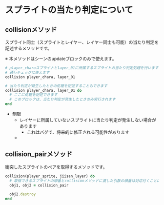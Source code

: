 # スプライトの当たり判定について

## collisionメソッド

スプライト同士（スプライトとレイヤー、レイヤー同士も可能）の当たり判定を記述するメソッドです。

※ 本メソッドはシーンのupdateブロックのみで使えます。

```ruby
# player_charaスプライトとlayer_01に所属するスプライトの当たり判定処理を行います
# 通行チェックに使えます
collision player_chara, layer_01

# 当たり判定が発生したときの処理を記述することもできます
collision player_chara, layer_01 do
  # ここに処理を記述できます
  # このブロックは、当たり判定が発生したときのみ実行されます
end
```

* 制限
  * レイヤーに所属していないスプライトに当たり判定が発生しない場合があります
    * これはバグで、将来的に修正される可能性があります
  * 

## collision_pairメソッド

衝突したスプライトのペアを取得するメソッドです。

```ruby
collision(player_sprite, jiisan_layer) do
  # 取得できるスプライトの順番とcollisionメソッドに渡した引数の順番は対応付くことに注意してください
  obj1, obj2 = collision_pair
  
  obj2.destroy
end
```

